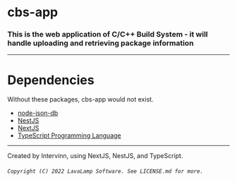 # cbs-app
### This is the web application of C/C++ Build System - it will handle uploading and retrieving package information

---
# Dependencies
Without these packages, cbs-app would not exist.
* <a href="https://www.npmjs.com/package/node-json-db">node-json-db</a>
* <a href="https://nestjs.com">NestJS</a>
* <a href="https://nextjs.org">NextJS</a>
* <a href="https://typescriptlang.org">TypeScript Programming Language</a>
---
Created by Intervinn, using NextJS, NestJS, and TypeScript.
###### `Copyright (C) 2022 LavaLamp Software. See LICENSE.md for more.`
